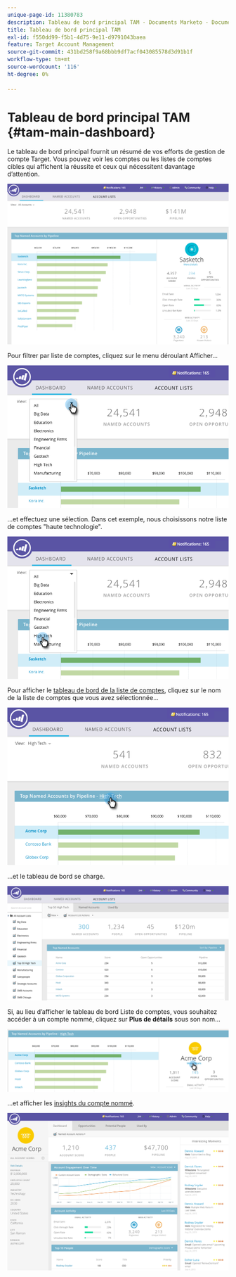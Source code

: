 ```yaml
---
unique-page-id: 11380783
description: Tableau de bord principal TAM - Documents Marketo - Documentation du produit
title: Tableau de bord principal TAM
exl-id: f550dd99-f5b1-4d75-9e11-d9791043baea
feature: Target Account Management
source-git-commit: 431bd258f9a68bbb9df7acf043085578d3d91b1f
workflow-type: tm+mt
source-wordcount: '116'
ht-degree: 0%

---
```


# Tableau de bord principal TAM {#tam-main-dashboard}

Le tableau de bord principal fournit un résumé de vos efforts de gestion de compte Target. Vous pouvez voir les comptes ou les listes de comptes cibles qui affichent la réussite et ceux qui nécessitent davantage d’attention.

![](assets/one.png)

Pour filtrer par liste de comptes, cliquez sur le menu déroulant Afficher...

![](assets/two.png)

...et effectuez une sélection. Dans cet exemple, nous choisissons notre liste de comptes &quot;haute technologie&quot;.

![](assets/three.png)

Pour afficher le [tableau de bord de la liste de comptes](/help/marketo/product-docs/target-account-management/measure/account-list-insights.md#account-list-dashboard), cliquez sur le nom de la liste de comptes que vous avez sélectionnée...

![](assets/four.png)

...et le tableau de bord se charge.

![](assets/five.png)

Si, au lieu d’afficher le tableau de bord Liste de comptes, vous souhaitez accéder à un compte nommé, cliquez sur **Plus de détails** sous son nom...

![](assets/six.png)

...et afficher les [insights du compte nommé](/help/marketo/product-docs/target-account-management/measure/named-account-insights.md).

![](assets/seven.png)
